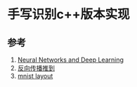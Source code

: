 # 手写识别c++版本实现

## 参考
1. [Neural Networks and Deep Learning](!http://neuralnetworksanddeeplearning.com/chap1.html)
2. [反向传播推到](!https://www.cnblogs.com/jsfantasy/p/12177275.html)
3. [mnist layout](!https://yann.lecun.com/exdb/mnist/)